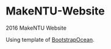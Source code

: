 # MakeNTU-Website
2016 MakeNTU Website

Using template of [BootstrapOcean](http://www.bootstrapocean.com/theme/compex).

